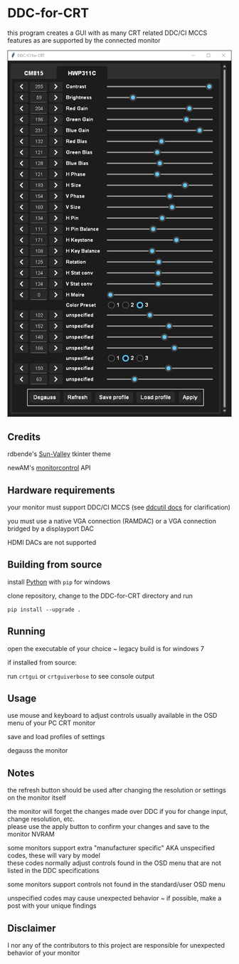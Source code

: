 # DDC-for-CRT

this program creates a GUI with as many CRT related DDC/CI MCCS features as are supported by the connected monitor

<div align="center">
  
![Screenshot of DDC GUI](assets/screenshot.PNG)

</div>

## Credits
rdbende's [Sun-Valley](https://github.com/rdbende/Sun-Valley-ttk-theme) tkinter theme

newAM's [monitorcontrol](https://github.com/newAM/monitorcontrol) API

## Hardware requirements
your monitor must support DDC/CI MCCS (see [ddcutil docs](https://www.ddcutil.com/mccs_background/) for clarification)

you must use a native VGA connection (RAMDAC) or a VGA connection bridged by a displayport DAC

HDMI DACs are not supported

## Building from source
install [Python](https://www.python.org/downloads/windows/) with `pip` for windows 

clone repository, change to the DDC-for-CRT directory and run

```
pip install --upgrade .
```

## Running
open the executable of your choice ~ legacy build is for windows 7

if installed from source:

run `crtgui` or `crtguiverbose` to see console output

## Usage
use mouse and keyboard to adjust controls usually available in the OSD menu of your PC CRT monitor

save and load profiles of settings

degauss the monitor

## Notes
the refresh button should be used after changing the resolution or settings on the monitor itself

the monitor will forget the changes made over DDC if you for change input, change resolution, etc.
<br/>
please use the apply button to confirm your changes and save to the monitor NVRAM

some monitors support extra "manufacturer specific" AKA unspecified codes, these will vary by model
<br/>
these codes normally adjust controls found in the OSD menu that are not listed in the DDC specifications

some monitors support controls not found in the standard/user OSD menu

unspecified codes may cause unexpected behavior ~ if possible, make a post with your unique findings 

## Disclaimer
I nor any of the contributors to this project are responsible for unexpected behavior of your monitor
